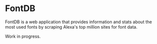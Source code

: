 # FontDB

FontDB is a web application that provides information and stats about the most used fonts by scraping Alexa's top million sites for font data.

Work in progress.
